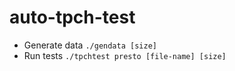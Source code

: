 # auto-tpch-test
- Generate data ```./gendata [size]```
- Run tests ```./tpchtest presto [file-name] [size]```
